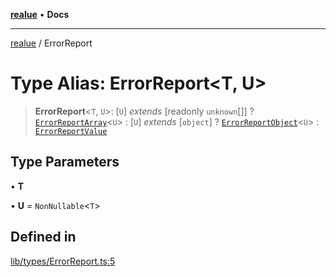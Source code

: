 [**realue**](../README.md) • **Docs**

***

[realue](../README.md) / ErrorReport

# Type Alias: ErrorReport\<T, U\>

> **ErrorReport**\<`T`, `U`\>: [`U`] *extends* [readonly `unknown`[]] ? [`ErrorReportArray`](ErrorReportArray.md)\<`U`\> : [`U`] *extends* [`object`] ? [`ErrorReportObject`](ErrorReportObject.md)\<`U`\> : [`ErrorReportValue`](ErrorReportValue.md)

## Type Parameters

• **T**

• **U** = `NonNullable`\<`T`\>

## Defined in

[lib/types/ErrorReport.ts:5](https://github.com/nevoland/realue/blob/ed7bf05d18ab306716405186215c6769c3cbd8d7/lib/types/ErrorReport.ts#L5)
